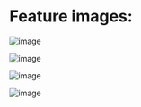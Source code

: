 # Feature images:

![image](https://github.com/user-attachments/assets/aeade57f-1dcb-4494-ba71-98a06d225ad6)

![image](https://github.com/user-attachments/assets/6ebbe4c6-3967-426c-b285-92f2372261a7)

![image](https://github.com/user-attachments/assets/f23bdcb5-7067-430b-9ba3-188693b6a180)

![image](https://github.com/user-attachments/assets/767f3d94-b328-4e18-9529-e845cbaa496a)


